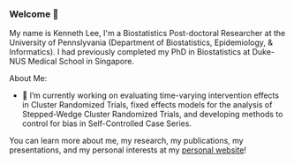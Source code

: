 ### Welcome 👋

My name is Kenneth Lee, I'm a Biostatistics Post-doctoral Researcher at the University of Pennslyvania (Department of Biostatistics, Epidemiology, & Informatics). I had previously completed my PhD in Biostatistics at Duke-NUS Medical School in Singapore.

About Me:
- 🔭 I’m currently working on evaluating time-varying intervention effects in Cluster Randomized Trials, fixed effects models for the analysis of Stepped-Wedge Cluster Randomized Trials, and developing methods to control for bias in Self-Controlled Case Series.

You can learn more about me, my research, my publications, my presentations, and my personal interests at my <a href="https://kennethmenglinlee.github.io/Personal-Website/">personal website</a>!

<!--
**kennethmenglinlee/kennethmenglinlee** is a ✨ _special_ ✨ repository because its `README.md` (this file) appears on your GitHub profile.

Here are some ideas to get you started:

- 🔭 I’m currently working on ...
- 🌱 I’m currently learning ...
- 👯 I’m looking to collaborate on ...
- 🤔 I’m looking for help with ...
- 💬 Ask me about ...
- 📫 How to reach me: ...
- 😄 Pronouns: ...
- ⚡ Fun fact: ...
-->
